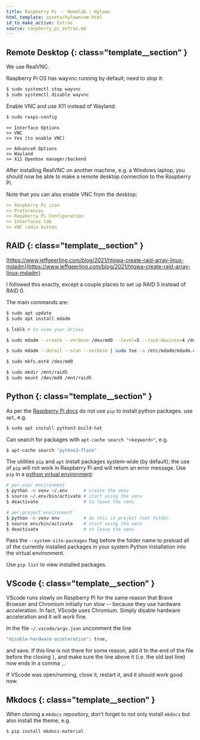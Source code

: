 ```yaml
---
title: Raspberry Pi -- Homelab | Hylown
html_template: assets/hylowncom.html
id_to_make_active: Extras
source: raspberry_pi_extras.md
---
```


## Remote Desktop {: class="template__section" }

We use RealVNC.

Raspberry Pi OS has wayvnc running by default; need to stop it:

```bash
$ sudo systemctl stop wayvnc
$ sudo systemctl disable wayvnc
```

Enable VNC and use X11 instead of Wayland:

```bash
$ sudo raspi-config
```

```
>> Interface Options
>> VNC 
>> Yes (to enable VNC)

>> Advanced Options
>> Wayland
>> X11 Openbox manager/backend
```

After installing RealVNC on another machine, e.g. a Windows laptop, you should now be able to make a remote desktop connection to the Raspberry Pi.

Note that you can also enable VNC from the desktop: 

```markdown
>> Raspberry Pi icon 
>> Preferences 
>> Raspberry Pi Configuration 
>> Interfaces tab 
>> VNC radio button
```









## RAID {: class="template__section" }

[https://www.jeffgeerling.com/blog/2021/htgwa-create-raid-array-linux-mdadm](https://www.jeffgeerling.com/blog/2021/htgwa-create-raid-array-linux-mdadm)

I followed this exactly, except a couple places to set up RAID 5 instead of RAID 0.

The main commands are:

```bash
$ sudo apt update
$ sudo apt install mdadm

$ lsblk # to view your drives

$ sudo mdadm --create --verbose /dev/md0 --level=5 --raid-devices=4 /dev/sda /dev/sdb /dev/sdc /dev/sdd

$ sudo mdadm --detail --scan --verbose | sudo tee -a /etc/mdadm/mdadm.conf

$ sudo mkfs.ext4 /dev/md0

$ sudo mkdir /mnt/raid5
$ sudo mount /dev/md0 /mnt/raid5
```










## Python {: class="template__section" }

As per the [Raspberry Pi docs](https://www.raspberrypi.com/documentation/computers/os.html#use-python-on-a-raspberry-pi) do not use ```pip``` to install python packages.  use ```apt```, e.g. 

```bash
$ sudo apt install python3-build-hat
```

Can search for packages with ```apt-cache search "<keyword>"```, e.g. 

```bash
$ apt-cache search "python3-flask"
```

The utilities ```pip``` and ```apt``` install packages system-wide (by default); the use of ```pip``` will not work in Raspberry Pi and will return an error message. Use ```pip``` in a [python virtual environment](https://www.raspberrypi.com/documentation/computers/os.html#use-pip-with-virtual-environments): 

```bash
# per-user environment
$ python -m venv ~/.env      # create the venv
$ source ~/.env/bin/activate # start using the venv
$ deactivate                 # to leave the venv

# per-project environment
$ python -m venv env         # do this in project root folder
$ source env/bin/activate    # start using the venv
$ deactivate                 # to leave the venv
```

Pass the ```--system-site-packages``` flag before the folder name to preload all of the currently installed packages in your system Python installation into the virtual environment.

Use ```pip list``` to view installed packages.









## VScode {: class="template__section" }

VScode runs slowly on Raspberry Pi for the same reason that Brave Browser and Chromium initially run slow -- because they use hardware acceleration.  In fact, VScode uses Chromium.  Simply disable hardware acceleration and it will work fine.

In the file ```~/.vscode/argv.json``` uncomment the line 

```bash
"disable-hardware-acceleration": true,
```

and save.  If this line is not there for some reason, add it to the end of the file before the closing ```}```, and make sure the line above it (i.e. the old last line) now ends in a comma ```,```.

If VScode was open/running, close it, restart it, and it should work good now.











## Mkdocs {: class="template__section" }

When cloning a ```mkdocs``` repository, don't forget to not only install ```mkdocs``` but also install the theme, e.g. 

```bash
$ pip install mkdocs-material
```

